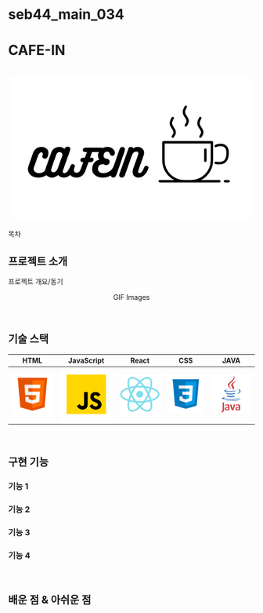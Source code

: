 # seb44_main_034
# CAFE-IN

<p align="center">
  <br>
  <img src="images/common/logo-sample.jpg">
  <br>
</p>

목차

## 프로젝트 소개

<p align="justify">
프로젝트 개요/동기
</p>

<p align="center">
GIF Images
</p>

<br>

## 기술 스택

|   HTML    | JavaScript |  React   |   CSS   |  JAVA   |
| :-------: | :--------: | :------: | :-----: | :-----: |
|  ![html]  |   ![js]    | ![react] | ![css]  | ![java] |

<br>

## 구현 기능

### 기능 1

### 기능 2

### 기능 3

### 기능 4

<br>

## 배운 점 & 아쉬운 점

<p align="justify">

</p>

<br>

<!-- Stack Icon Refernces -->

[html]: images/html.svg
[js]: images/javascript.svg
[react]: images/react.svg
[css]: images/css.svg
[java]: images/java.svg
